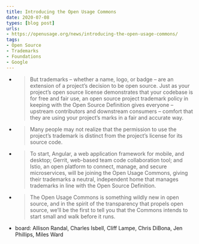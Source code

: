 ```yaml
---
title: Introducing the Open Usage Commons
date: 2020-07-08
types: [blog post]
urls:
- https://openusage.org/news/introducing-the-open-usage-commons/
tags:
- Open Source
- Trademarks
- Foundations
- Google
---
```


- > But trademarks – whether a name, logo, or badge – are an extension of a project’s decision to be open source. Just as your project’s open source license demonstrates that your codebase is for free and fair use, an open source project trademark policy in keeping with the Open Source Definition gives everyone – upstream contributors and downstream consumers – comfort that they are using your project’s marks in a fair and accurate way.
- > Many people may not realize that the permission to use the project’s trademark is distinct from the project’s license for its source code.
- > To start, Angular, a web application framework for mobile, and desktop; Gerrit, web-based team code collaboration tool; and Istio, an open platform to connect, manage, and secure microservices, will be joining the Open Usage Commons, giving their trademarks a neutral, independent home that manages trademarks in line with the Open Source Definition.
- > The Open Usage Commons is something wildly new in open source, and in the spirit of the transparency that propels open source, we’ll be the first to tell you that the Commons intends to start small and walk before it runs.
- board: Allison Randal, Charles Isbell, Cliff Lampe, Chris DiBona, Jen Phillips, Miles Ward
